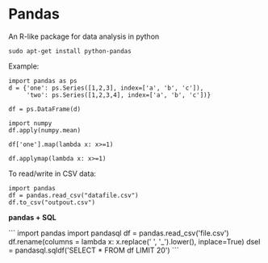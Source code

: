 Pandas
======

An R-like package for data analysis in python


```
sudo apt-get install python-pandas
```

<p>Example:</p>

```
import pandas as ps
d = {'one': ps.Series([1,2,3], index=['a', 'b', 'c']),
     'two': ps.Series([1,2,3,4], index=['a', 'b', 'c'])}

df = ps.DataFrame(d)

import numpy
df.apply(numpy.mean)

df['one'].map(lambda x: x>=1)

df.applymap(lambda x: x>=1)
```   

To read/write in CSV data:
```
import pandas
df = pandas.read_csv("datafile.csv")
df.to_csv("outpout.csv")
```


<p> <B> pandas + SQL </b> </p>
```
import pandas
import pandasql
df = pandas.read_csv('file.csv')
df.rename(columns = lambda x: x.replace(' ', '_').lower(), inplace=True)
dsel = pandasql.sqldf('SELECT * FROM df LIMIT 20')
```
